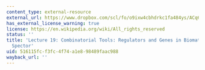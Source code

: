 ```yaml
---
content_type: external-resource
external_url: https://www.dropbox.com/scl/fo/o9ixw4cbhdrkc1fa484ys/ACq6DuYu5hFv7ao45rY8K1U/Lecture%20Recordings?dl=0&preview=24-11-12+2.787%2C+HST.535+Scaffolds%2C+Cells%2C+and+Reguators+%28Spector%29+LWC.mp4&rlkey=u2rimyl1s7xeom33sli4jmryz&subfolder_nav_tracking=1
has_external_license_warning: true
license: https://en.wikipedia.org/wiki/All_rights_reserved
status: ''
title: 'Lecture 19: Combinatorial Tools: Regulators and Genes in Biomaterials by Prof.
  Spector'
uid: 516115fc-f3fc-4f74-a1e8-98489faac988
wayback_url: ''
---
```

